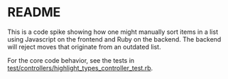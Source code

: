 # README

This is a code spike showing how one might manually sort items in a list using Javascript on the frontend and Ruby on the backend. The backend will reject moves that originate from an outdated list.

For the core code behavior, see the tests in [test/controllers/highlight_types_controller_test.rb](test/controllers/highlight_types_controller_test.rb).
